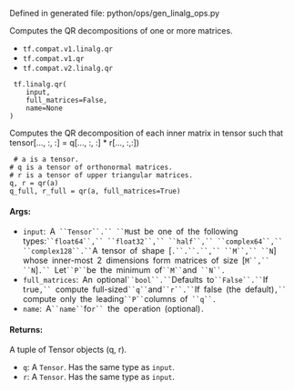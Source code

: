 
Defined in generated file: python/ops/gen_linalg_ops.py

Computes the QR decompositions of one or more matrices.
- `tf.compat.v1.linalg.qr`
- `tf.compat.v1.qr`
- `tf.compat.v2.linalg.qr`

```
 tf.linalg.qr(
    input,
    full_matrices=False,
    name=None
)
```

Computes the QR decomposition of each inner matrix in tensor such that tensor[..., :, :] = q[..., :, :] * r[..., :,:])

```
 # a is a tensor.
# q is a tensor of orthonormal matrices.
# r is a tensor of upper triangular matrices.
q, r = qr(a)
q_full, r_full = qr(a, full_matrices=True)
```
#### Args:
- `input`:` `A` ``Tensor``.`` ``M`ust` `be` `one` `of` `the` `following` `types:` ``float64``,`` ``float32``,`` ``half``,`` ``complex64``,`` ``complex128``.`` `A` `tensor` `of` `shape` `[`.``.``.``,`` ``M``,`` ``N`]` `whose` `inner-most` `2` `dimensions` `form` `matrices` `of` `size` `[`M``,`` ``N`]`.`` `Let` ``P`` `be` `the` `minimum` `of` ``M`` `and` ``N``.`
- `full_matrices`:` `An` `optional` ``bool``.`` `Defaults` `to` ``False``.`` `If` `t`r`ue`,`` `compute` `full-sized` ``q`` `and` ``r``.`` `If` `false` `(the` `default)`,`` `compute` `only` `the` `leading` ``P`` `columns` `of` ``q``.`
- `name`:` `A` ``name`` `fo`r`` `the` `ope`r`ation` `(optional)`.`
#### Returns:

A tuple of Tensor objects (q, r).
- `q`: A `Tensor`. Has the same type as `input`.
- `r`: A `Tensor`. Has the same type as `input`.
